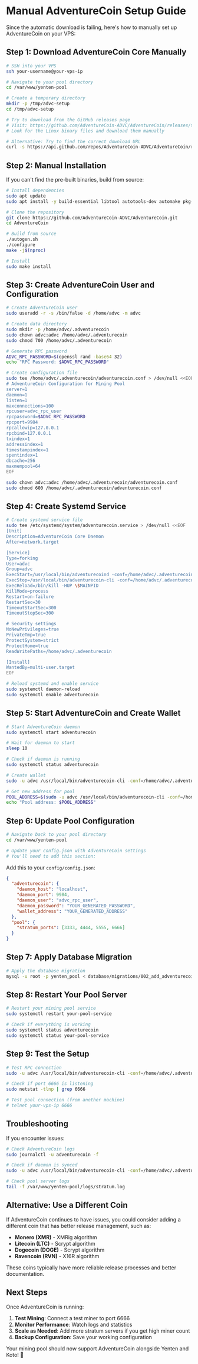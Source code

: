 # Manual AdventureCoin Setup Guide

Since the automatic download is failing, here's how to manually set up AdventureCoin on your VPS:

## Step 1: Download AdventureCoin Core Manually

```bash
# SSH into your VPS
ssh your-username@your-vps-ip

# Navigate to your pool directory
cd /var/www/yenten-pool

# Create a temporary directory
mkdir -p /tmp/advc-setup
cd /tmp/advc-setup

# Try to download from the GitHub releases page
# Visit: https://github.com/AdventureCoin-ADVC/AdventureCoin/releases/tag/5.0.0.2
# Look for the Linux binary files and download them manually

# Alternative: Try to find the correct download URL
curl -s https://api.github.com/repos/AdventureCoin-ADVC/AdventureCoin/releases/tags/5.0.0.2 | grep "browser_download_url" | grep -i linux
```

## Step 2: Manual Installation

If you can't find the pre-built binaries, build from source:

```bash
# Install dependencies
sudo apt update
sudo apt install -y build-essential libtool autotools-dev automake pkg-config libssl-dev libevent-dev bsdmainutils python3 libboost-all-dev

# Clone the repository
git clone https://github.com/AdventureCoin-ADVC/AdventureCoin.git
cd AdventureCoin

# Build from source
./autogen.sh
./configure
make -j$(nproc)

# Install
sudo make install
```

## Step 3: Create AdventureCoin User and Configuration

```bash
# Create AdventureCoin user
sudo useradd -r -s /bin/false -d /home/advc -m advc

# Create data directory
sudo mkdir -p /home/advc/.adventurecoin
sudo chown advc:advc /home/advc/.adventurecoin
sudo chmod 700 /home/advc/.adventurecoin

# Generate RPC password
ADVC_RPC_PASSWORD=$(openssl rand -base64 32)
echo "RPC Password: $ADVC_RPC_PASSWORD"

# Create configuration file
sudo tee /home/advc/.adventurecoin/adventurecoin.conf > /dev/null <<EOF
# AdventureCoin Configuration for Mining Pool
server=1
daemon=1
listen=1
maxconnections=100
rpcuser=advc_rpc_user
rpcpassword=$ADVC_RPC_PASSWORD
rpcport=9984
rpcallowip=127.0.0.1
rpcbind=127.0.0.1
txindex=1
addressindex=1
timestampindex=1
spentindex=1
dbcache=256
maxmempool=64
EOF

sudo chown advc:advc /home/advc/.adventurecoin/adventurecoin.conf
sudo chmod 600 /home/advc/.adventurecoin/adventurecoin.conf
```

## Step 4: Create Systemd Service

```bash
# Create systemd service file
sudo tee /etc/systemd/system/adventurecoin.service > /dev/null <<EOF
[Unit]
Description=AdventureCoin Core Daemon
After=network.target

[Service]
Type=forking
User=advc
Group=advc
ExecStart=/usr/local/bin/adventurecoind -conf=/home/advc/.adventurecoin/adventurecoin.conf -datadir=/home/advc/.adventurecoin
ExecStop=/usr/local/bin/adventurecoin-cli -conf=/home/advc/.adventurecoin/adventurecoin.conf -datadir=/home/advc/.adventurecoin stop
ExecReload=/bin/kill -HUP \$MAINPID
KillMode=process
Restart=on-failure
RestartSec=30
TimeoutStartSec=300
TimeoutStopSec=300

# Security settings
NoNewPrivileges=true
PrivateTmp=true
ProtectSystem=strict
ProtectHome=true
ReadWritePaths=/home/advc/.adventurecoin

[Install]
WantedBy=multi-user.target
EOF

# Reload systemd and enable service
sudo systemctl daemon-reload
sudo systemctl enable adventurecoin
```

## Step 5: Start AdventureCoin and Create Wallet

```bash
# Start AdventureCoin daemon
sudo systemctl start adventurecoin

# Wait for daemon to start
sleep 10

# Check if daemon is running
sudo systemctl status adventurecoin

# Create wallet
sudo -u advc /usr/local/bin/adventurecoin-cli -conf=/home/advc/.adventurecoin/adventurecoin.conf -datadir=/home/advc/.adventurecoin createwallet "pool_wallet" false false "" false false true

# Get new address for pool
POOL_ADDRESS=$(sudo -u advc /usr/local/bin/adventurecoin-cli -conf=/home/advc/.adventurecoin/adventurecoin.conf -datadir=/home/advc/.adventurecoin getnewaddress "pool")
echo "Pool address: $POOL_ADDRESS"
```

## Step 6: Update Pool Configuration

```bash
# Navigate back to your pool directory
cd /var/www/yenten-pool

# Update your config.json with AdventureCoin settings
# You'll need to add this section:
```

Add this to your `config/config.json`:

```json
{
  "adventurecoin": {
    "daemon_host": "localhost",
    "daemon_port": 9984,
    "daemon_user": "advc_rpc_user",
    "daemon_password": "YOUR_GENERATED_PASSWORD",
    "wallet_address": "YOUR_GENERATED_ADDRESS"
  },
  "pool": {
    "stratum_ports": [3333, 4444, 5555, 6666]
  }
}
```

## Step 7: Apply Database Migration

```bash
# Apply the database migration
mysql -u root -p yenten_pool < database/migrations/002_add_adventurecoin_support.sql
```

## Step 8: Restart Your Pool Server

```bash
# Restart your mining pool service
sudo systemctl restart your-pool-service

# Check if everything is working
sudo systemctl status adventurecoin
sudo systemctl status your-pool-service
```

## Step 9: Test the Setup

```bash
# Test RPC connection
sudo -u advc /usr/local/bin/adventurecoin-cli -conf=/home/advc/.adventurecoin/adventurecoin.conf -datadir=/home/advc/.adventurecoin getblockchaininfo

# Check if port 6666 is listening
sudo netstat -tlnp | grep 6666

# Test pool connection (from another machine)
# telnet your-vps-ip 6666
```

## Troubleshooting

If you encounter issues:

```bash
# Check AdventureCoin logs
sudo journalctl -u adventurecoin -f

# Check if daemon is synced
sudo -u advc /usr/local/bin/adventurecoin-cli -conf=/home/advc/.adventurecoin/adventurecoin.conf -datadir=/home/advc/.adventurecoin getblockchaininfo

# Check pool server logs
tail -f /var/www/yenten-pool/logs/stratum.log
```

## Alternative: Use a Different Coin

If AdventureCoin continues to have issues, you could consider adding a different coin that has better release management, such as:

- **Monero (XMR)** - XMRig algorithm
- **Litecoin (LTC)** - Scrypt algorithm  
- **Dogecoin (DOGE)** - Scrypt algorithm
- **Ravencoin (RVN)** - X16R algorithm

These coins typically have more reliable release processes and better documentation.

## Next Steps

Once AdventureCoin is running:

1. **Test Mining**: Connect a test miner to port 6666
2. **Monitor Performance**: Watch logs and statistics
3. **Scale as Needed**: Add more stratum servers if you get high miner count
4. **Backup Configuration**: Save your working configuration

Your mining pool should now support AdventureCoin alongside Yenten and Koto! 🚀
